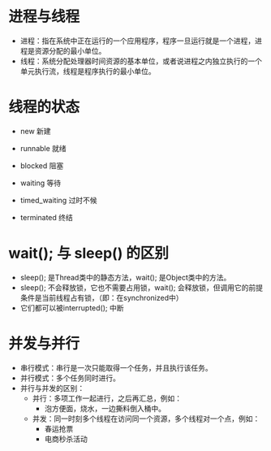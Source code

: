 # 进程与线程

* 进程：指在系统中正在运行的一个应用程序，程序一旦运行就是一个进程，进程是资源分配的最小单位。
* 线程：系统分配处理器时间资源的基本单位，或者说进程之内独立执行的一个单元执行流，线程是程序执行的最小单位。

# 线程的状态

* new 新建
* runnable 就绪

* blocked 阻塞
* waiting 等待
* timed_waiting 过时不候
* terminated 终结

# wait(); 与 sleep() 的区别

* sleep(); 是Thread类中的静态方法，wait(); 是Object类中的方法。
* sleep(); 不会释放锁，它也不需要占用锁，wait(); 会释放锁，但调用它的前提条件是当前线程占有锁，（即：在synchronized中）
* 它们都可以被interrupted(); 中断

# 并发与并行

* 串行模式：串行是一次只能取得一个任务，并且执行该任务。
* 并行模式：多个任务同时进行。
* 并行与并发的区别：
  * 并行：多项工作一起进行，之后再汇总，例如：
    * 泡方便面，烧水，一边撕料倒入桶中。
  * 并发：同一时刻多个线程在访问同一个资源，多个线程对一个点，例如：
    * 春运抢票
    * 电商秒杀活动
